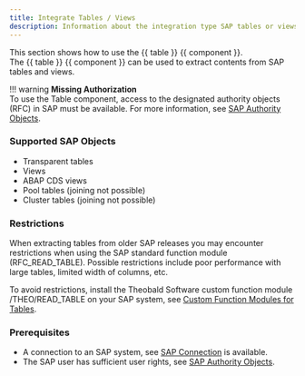 ```yaml
---
title: Integrate Tables / Views
description: Information about the integration type SAP tables or views
---
```


This section shows how to use the {{ table }} {{ component }}.<br>
The {{ table }} {{ component }} can be used to extract contents from SAP tables and views.

!!! warning 
	**Missing Authorization**<br>
    To use the Table component, access to the designated authority objects (RFC) in SAP must be available.
    For more information, see [SAP Authority Objects](../setup-in-sap/sap-authority-object.md/#table).

### Supported SAP Objects 
- Transparent tables
- Views
- ABAP CDS views
- Pool tables (joining not possible)
- Cluster tables (joining not possible)

### Restrictions 

When extracting tables from older SAP releases you may encounter restrictions when using the SAP standard function module (RFC_READ_TABLE). 
Possible restrictions include poor performance with large tables, limited width of columns, etc.

To avoid restrictions, install the Theobald Software custom function module /THEO/READ_TABLE on your SAP system, see [Custom Function Modules for Tables](../setup-in-sap/custom-function-module-for-table-extraction.md).

### Prerequisites

- A connection to an SAP system, see [SAP Connection](../sap-connection/index.md) is available.
- The SAP user has sufficient user rights, see [SAP Authority Objects](../setup-in-sap/sap-authority-object.md/#table).
